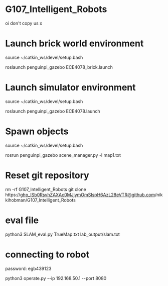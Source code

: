 # G107_Intelligent_Robots
oi don't copy us x

# Launch brick world environment
source ~/catkin_ws/devel/setup.bash

roslaunch penguinpi_gazebo ECE4078_brick.launch

# Launch simulator environment
source ~/catkin_ws/devel/setup.bash

roslaunch penguinpi_gazebo ECE4078.launch

# Spawn objects
source ~/catkin_ws/devel/setup.bash

rosrun penguinpi_gazebo scene_manager.py -l map1.txt


# Reset git repository
rm -rf G107_Intelligent_Robots
git clone https://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@github.com/nikkihobman/G107_Intelligent_Robots


# eval file
python3 SLAM_eval.py TrueMap.txt lab_output/slam.txt

# connecting to robot
password: egb439123

python3 operate.py --ip 192.168.50.1 --port 8080
